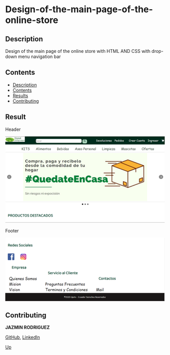 <a name="top"></a>
# Design-of-the-main-page-of-the-online-store

<a name="item1"></a>
## Description
Design of the main page of the online store with HTML AND CSS with drop-down menu navigation bar

<a name="item2"></a>
## Contents
- [Description](#item1)
- [Contents](#item2)
- [Results](#item3)
- [Contributing](#item4)

<a name="item3"></a>
## Result

Header

![web](https://github.com/FreakJazz/Design-of-the-main-page-of-the-online-store/blob/master/imagenes/web.png)

Footer

![web](https://github.com/FreakJazz/Design-of-the-main-page-of-the-online-store/blob/master/imagenes/web1.png)

<a name="item4"></a>
## Contributing

**JAZMIN RODRIGUEZ** 

[GitHub](https://github.com/FreakJazz), [LinkedIn](https://www.linkedin.com/in/jazm%C3%ADn-rodr%C3%ADguez-80b580133/)

[Up](#top)
